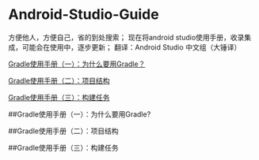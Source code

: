 Android-Studio-Guide
====================
方便他人，方便自己，省的到处搜索；
现在将android studio使用手册，收录集成，可能会在使用中，逐步更新；
翻译：Android Studio 中文组（大锤译）


[Gradle使用手册（一）：为什么要用Gradle？](#gradle1)

[Gradle使用手册（二）：项目结构](#gradle2)

[Gradle使用手册（三）：构建任务](#gradle3)

<a name="gradle1"/>

##Gradle使用手册（一）：为什么要用Gradle?

<a name="gradle2"/>

##Gradle使用手册（二）：项目结构

<a name="gradle3"/>

##Gradle使用手册（三）：构建任务
